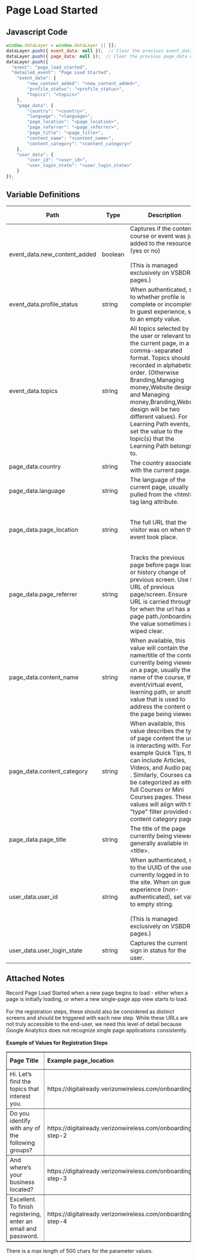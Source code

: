 # Page Load Started

### 

## Javascript Code
```js
window.dataLayer = window.dataLayer || [];
dataLayer.push({ event_data: null });  // Clear the previous event_data object.
dataLayer.push({ page_data: null });  // Clear the previous page_data object.
dataLayer.push({
  "event": "page_load_started",
  "detailed_event": "Page Load Started",
    "event_data": {
        "new_content_added": "<new_content_added>",
        "profile_status": "<profile_status>",
        "topics": "<topics>"
    },
    "page_data": {
        "country": "<country>",
        "language": "<language>",
        "page_location": "<page_location>",
        "page_referrer": "<page_referrer>",
        "page_title": "<page_title>",
        "content_name": "<content_name>",
        "content_category": "<content_category>"
    },
    "user_data": {
        "user_id": "<user_id>",
        "user_login_state": "<user_login_state>"
    }
});
```

## Variable Definitions

|Path|Type|Description|Example|Pattern|Min Length|Max Length|Minimum|Maximum|Multiple Of|
| --- | --- | --- | --- | --- | --- | --- | --- | --- | --- |
|event_data.new_content_added|boolean|Captures if the content course or event was just added to the resources.\(yes or no\) <br><br> \(This is managed exclusively on VSBDR pages.\) |yes, no|||||||
|event_data.profile_status|string|When authenticated, set to whether profile is complete or incomplete. In guest experience, set to an empty value.|Use complete or incomplete|||||||
|event_data.topics|string|All topics selected by the user or relevant to the current page, in a comma-separated format. Topics should be recorded in alphabetical order. \(Otherwise Branding,Managing money,Website design and Managing money,Branding,Website design will be two different values\). For Learning Path events, set the value to the topic\(s\) that the Learning Path belongs to.|Branding,Managing money,Website design|||||||
|page_data.country|string|The country associated with the current page.|US, CA, FR, UK|||||||
|page_data.language|string|The language of the current page, usually pulled from the &lt;html&gt; tag lang attribute.|en-us, es-es, zh-cn|||||||
|page_data.page_location|string|The full URL that the visitor was on when the event took place.|https:\/\/digitalready.verizonwireless.com\/onboarding, https:\/\/dashboard-digitalready.verizonwireless.com\/, https:\/\/dashboard-digitalready.verizonwireless.com\/course-details\/course:5255225|||||||
|page_data.page_referrer|string|Tracks the previous page before page load or history change of previous screen. Use full URL of previous page\/screen. Ensure URL is carried through for when the url has a page path.\/onboarding; the value sometimes is wiped clear.|https:\/\/digitalready.verizonwireless.com\/onboarding or https:\/\/digitalready.verizonwireless.com\/grants|||||||
|page_data.content_name|string| When available, this value will contain the name/title of the content currently being viewed on a page, usually the name of the course, the event/virtual event, learning path, or another value that is used to address the content on the page being viewed. | Defining your brand: Connecting to customers, Activate cutting-edge marketing strategies with the power of AI, Mastering social media marketing|||||||
|page_data.content_category|string| When available, this value describes the type of page content the user is interacting with. For example Quick Tips, this can include Articles, Videos, and Audio pages . Similarly, Courses can be categorized as either full Courses or Mini Courses pages. These values will align with the "type" filter provided on content category pages. | Quicktips: Articles, Videos, Audio. Courses: Course, Mini Course|||||||
|page_data.page_title|string|The title of the page currently being viewed, generally available in &lt;title&gt;.||||||||
|user_data.user_id|string|When authenticated, set to the UUID of the user currently logged in to the site. When on guest experience \(non-authenticated\), set value to empty string. <br><br> \(This is managed exclusively on VSBDR pages.\)|Use the UUID when a user is authenticated. Set to empty when not authenticated.|||||||
|user_data.user_login_state|string|Captures the current sign in status for the user.|logged in, logged out|||||||

## Attached Notes

<p>Record Page Load Started when a new page begins to load - either when a page is initially loading, or when a new single-page app view starts to load. <br /><br />For the registration steps, these should also be considered as distinct screens and should be triggered with each new step. While these URLs are not truly accessible to the end-user, we need this level of detail because Google Analytics does not recognize single page applications consistently.&nbsp;<br /><br /><strong>Example of Values for Registration Steps</strong></p>
<table style="border-collapse: collapse; width: 100.047%;" border="1">
<tbody>
<tr>
<td style="width: 31.9833%;"><strong>Page Title</strong></td>
<td style="width: 31.9833%;"><strong>Example page_location</strong></td>
<td style="width: 31.9833%;"><strong>Example page_referrer [Previous page or null if they came directly to the site]</strong></td>
</tr>
<tr>
<td style="width: 31.9833%;">Hi. Let&rsquo;s find the topics that interest you.</td>
<td style="width: 31.9833%;">https://digitalready.verizonwireless.com/onboarding</td>
<td style="width: 31.9833%;">https://digitalready.verizonwireless.com</td>
</tr>
<tr>
<td style="width: 31.9833%;">Do you identify with any of the following groups?</td>
<td style="width: 31.9833%;">https://digitalready.verizonwireless.com/onboarding-step-2</td>
<td style="width: 31.9833%;">https://digitalready.verizonwireless.com/onboarding</td>
</tr>
<tr>
<td style="width: 31.9833%;">And where&rsquo;s your business located?</td>
<td style="width: 31.9833%;">https://digitalready.verizonwireless.com/onboarding-step-3</td>
<td style="width: 31.9833%;">https://digitalready.verizonwireless.com/onboarding-step-2</td>
</tr>
<tr>
<td style="width: 31.9833%;">Excellent. To finish registering, enter an email and password.</td>
<td style="width: 31.9833%;">https://digitalready.verizonwireless.com/onboarding-step-4</td>
<td style="width: 31.9833%;">https://digitalready.verizonwireless.com/onboarding-step-3</td>
</tr>
</tbody>
</table>
<p>There is a max length of 500 chars for the parameter values.</p>
